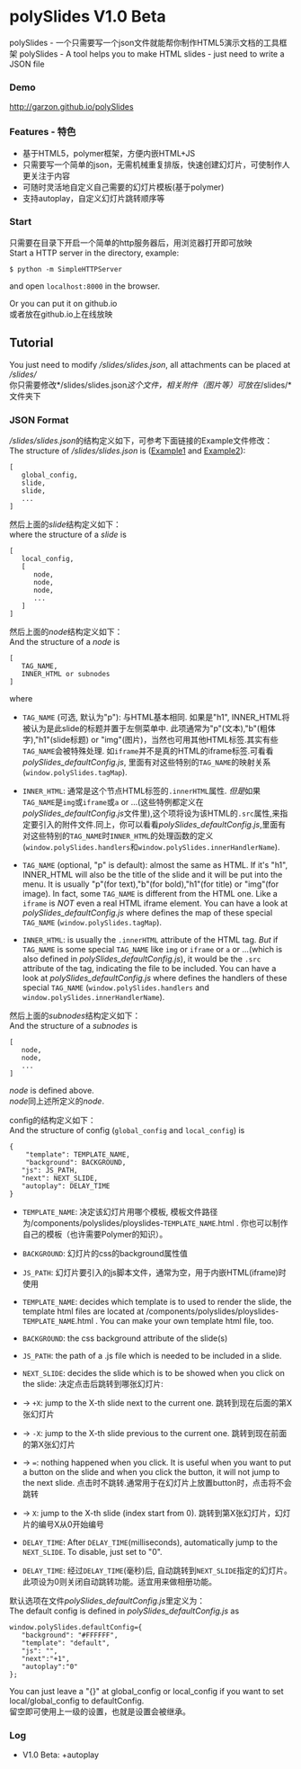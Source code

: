 polySlides V1.0 Beta
==========

polySlides - 一个只需要写一个json文件就能帮你制作HTML5演示文档的工具框架
polySlides - A tool helps you to make HTML slides - just need to write a JSON file   

### Demo

<a href="http://garzon.github.io/polySlides/">http://garzon.github.io/polySlides</a>

### Features - 特色

- 基于HTML5，polymer框架，方便内嵌HTML+JS
- 只需要写一个简单的json，无需机械重复排版，快速创建幻灯片，可使制作人更关注于内容
- 可随时灵活地自定义自己需要的幻灯片模板(基于polymer)
- 支持autoplay，自定义幻灯片跳转顺序等

### Start

只需要在目录下开启一个简单的http服务器后，用浏览器打开即可放映    
Start a HTTP server in the directory, example:

```$ python -m SimpleHTTPServer```

and open ```localhost:8000``` in the browser.   

Or you can put it on github.io    
或者放在github.io上在线放映

## Tutorial

You just need to modify */slides/slides.json*, all attachments can be placed at */slides/*   
你只需要修改*/slides/slides.json*这个文件，相关附件（图片等）可放在*/slides/*文件夹下

### JSON Format

*/slides/slides.json*的结构定义如下，可参考下面链接的Example文件修改：   
The structure of */slides/slides.json* is (<a href="https://github.com/garzon/polySlides/blob/gh-pages/slides/slides.json">Example1</a> and <a href="https://github.com/garzon/polySlides/blob/master/slides/slides.json">Example2</a>):

```
[  
   global_config,
   slide,  
   slide,  
   ...  
]
```

然后上面的*slide*结构定义如下：  
where the structure of a *slide* is
```
[  
   local_config,  
   [
      node, 
      node, 
      node,
      ...
   ]  
]
```

然后上面的*node*结构定义如下：  
And the structure of a *node* is
``` 
[ 
   TAG_NAME, 
   INNER_HTML or subnodes
] 
```

where   

- ```TAG_NAME``` (可选, 默认为"p"): 与HTML基本相同. 如果是"h1", INNER_HTML将被认为是此slide的标题并置于左侧菜单中. 此项通常为"p"(文本),"b"(粗体字),"h1"(slide标题) or "img"(图片)，当然也可用其他HTML标签.其实有些`TAG_NAME`会被特殊处理. 如`iframe`并不是真的HTML的iframe标签.可看看*polySlides_defaultConfig.js*, 里面有对这些特别的`TAG_NAME`的映射关系(`window.polySlides.tagMap`).  
- ```INNER_HTML```:  通常是这个节点HTML标签的`.innerHTML`属性. *但是*如果`TAG_NAME`是`img`或`iframe`或`a` or ...(这些特例都定义在*polySlides_defaultConfig.js*文件里),这个项将设为该HTML的`.src`属性,来指定要引入的附件文件.同上，你可以看看*polySlides_defaultConfig.js*,里面有对这些特别的`TAG_NAME`时`INNER_HTML`的处理函数的定义(`window.polySlides.handlers`和`window.polySlides.innerHandlerName`).   

- ```TAG_NAME``` (optional, "p" is default): almost the same as HTML. If it's "h1", INNER_HTML will also be the title of the slide and it will be put into the menu. It is usually "p"(for text),"b"(for bold),"h1"(for title) or "img"(for image). In fact, some `TAG_NAME` is different from the HTML one. Like a `iframe` is *NOT* even a real HTML iframe element. You can have a look at *polySlides_defaultConfig.js* where defines the map of these special `TAG_NAME` (`window.polySlides.tagMap`).    
- ```INNER_HTML```:  is usually the `.innerHTML` attribute of the HTML tag. *But* if `TAG_NAME` is some special `TAG_NAME` like `img` or `iframe` or `a` or ...(which is also defined in *polySlides_defaultConfig.js*), it would be the `.src` attribute of the tag, indicating the file to be included. You can have a look at *polySlides_defaultConfig.js* where defines the handlers of these special `TAG_NAME` (`window.polySlides.handlers` and `window.polySlides.innerHandlerName`).    

然后上面的*subnodes*结构定义如下：   
And the structure of a *subnodes* is   
``` 
[ 
   node,
   node,
   ...
] 
```

*node* is defined above.   
*node*同上述所定义的*node*.   

config的结构定义如下：   
And the structure of config (`global_config` and `local_config`) is    

```
{
	"template": TEMPLATE_NAME,
	"background": BACKGROUND,
   "js": JS_PATH, 
   "next": NEXT_SLIDE,
   "autoplay": DELAY_TIME
}
```

- ```TEMPLATE_NAME```: 决定该幻灯片用哪个模板, 模板文件路径为/components/polyslides/ployslides-`TEMPLATE_NAME`.html . 你也可以制作自己的模板（也许需要Polymer的知识）。   
- ```BACKGROUND```: 幻灯片的css的background属性值   
- ```JS_PATH```: 幻灯片要引入的js脚本文件，通常为空，用于内嵌HTML(iframe)时使用   

- ```TEMPLATE_NAME```: decides which template is to used to render the slide, the template html files are located at /components/polyslides/ployslides-`TEMPLATE_NAME`.html . You can make your own template html file, too.   
- ```BACKGROUND```: the css background attribute of the slide(s)   
- ```JS_PATH```: the path of a .js file which is needed to be included in a slide.   

- ```NEXT_SLIDE```: decides the slide which is to be showed when you click on the slide: 决定点击后跳转到哪张幻灯片:
- -> ```+X```: jump to the X-th slide next to the current one. 跳转到现在后面的第X张幻灯片
- -> ```-X```: jump to the X-th slide previous to the current one. 跳转到现在前面的第X张幻灯片
- -> ```=```: nothing happened when you click. It is useful when you want to put a button on the slide and when you click the button, it will not jump to the next slide. 点击时不跳转.通常用于在幻灯片上放置button时，点击将不会跳转
- -> ```X```: jump to the X-th slide (index start from 0). 跳转到第X张幻灯片，幻灯片的编号X从0开始编号

- ```DELAY_TIME```: After `DELAY_TIME`(milliseconds), automatically jump to the `NEXT_SLIDE`. To disable, just set to "0".
- ```DELAY_TIME```: 经过`DELAY_TIME`(毫秒)后, 自动跳转到`NEXT_SLIDE`指定的幻灯片。此项设为0则关闭自动跳转功能。适宜用来做相册功能。

默认选项在文件*polySlides_defaultConfig.js*里定义为：   
The default config is defined in *polySlides_defaultConfig.js* as   
```
window.polySlides.defaultConfig={ 
   "background": "#FFFFFF", 
   "template": "default", 
   "js": "", 
   "next":"+1",
   "autoplay":"0"
};
```

You can just leave a "{}" at global_config or local_config if you want to set local/global_config to defaultConfig.   
留空即可使用上一级的设置，也就是设置会被继承。

### Log

- V1.0 Beta: +autoplay
